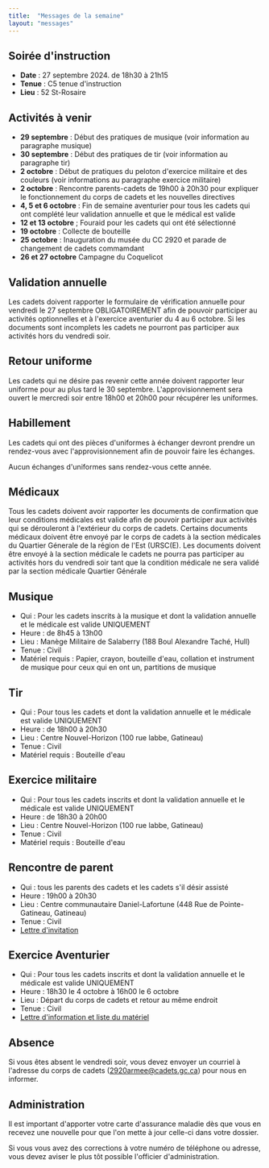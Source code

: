 ```yaml
---
title:  "Messages de la semaine"
layout: "messages"
---
```

 
## Soirée d'instruction  

- **Date** : 27 septembre 2024. de 18h30 à 21h15
- **Tenue** : C5 tenue d'instruction
- **Lieu** : 52 St-Rosaire
 
## Activités à venir

- **29 septembre** : Début des pratiques de musique (voir information au paragraphe musique)
- **30 septembre** : Début des pratiques de tir (voir information au paragraphe tir)
- **2 octobre** : Début de pratiques du peloton d'exercice militaire et des couleurs (voir informations au paragraphe exercice militaire)
- **2 octobre** : Rencontre parents-cadets de 19h00 à 20h30 pour expliquer le fonctionnement du corps de cadets et les nouvelles directives
- **4, 5 et 6 octobre** : Fin de semaine aventurier pour tous les cadets qui ont complété leur validation annuelle et que le médical est valide 
- **12 et 13 octobre** ; Fouraid pour les cadets qui ont été sélectionné
- **19 octobre** : Collecte de bouteille
- **25 octobre** : Inauguration du musée du CC 2920 et parade de changement de cadets commamdant
- **26 et 27 octobre** Campagne du Coquelicot

## Validation annuelle

Les cadets doivent rapporter le formulaire de vérification annuelle pour vendredi le 27 septembre OBLIGATOIREMENT afin de pouvoir participer au activités optionnelles et à l'exercice aventurier du 4 au 6 octobre.
Si les documents sont incomplets les cadets ne pourront pas participer aux activités hors du vendredi soir. 

## Retour uniforme

Les cadets qui ne désire pas revenir cette année doivent rapporter leur uniforme pour au plus tard le 30 septembre.  L'approvisionnement sera ouvert le mercredi soir entre 18h00 et 20h00 pour récupérer les uniformes.

## Habillement

Les cadets qui ont des pièces d'uniformes à échanger devront prendre un rendez-vous avec l'approvisionnement afin de pouvoir faire les échanges.

Aucun échanges d'uniformes sans rendez-vous cette année.

## Médicaux

Tous les cadets doivent avoir rapporter les documents de confirmation que leur conditions médicales est valide afin de pouvoir participer aux activités qui se dérouleront à l'extérieur du corps de cadets. Certains documents médicaux doivent être envoyé par le corps de cadets à la section médicales du Quartier Génerale de la région de l'Est (URSC(E).  Les documents doivent être envoyé à la section médicale le cadets ne pourra pas participer au activités hors du vendredi soir tant que la condition médicale ne sera validé par la section médicale Quartier Générale

## Musique 

- Qui : Pour les cadets inscrits à la musique et dont la validation annuelle et le médicale est valide UNIQUEMENT
- Heure : de 8h45 à 13h00
- Lieu : Manège Militaire de Salaberry (188 Boul Alexandre Taché, Hull) 
- Tenue : Civil
- Matériel requis : Papier, crayon, bouteille d'eau, collation et instrument de musique pour ceux qui en ont un, partitions de musique

## Tir

- Qui : Pour tous les cadets et dont la validation annuelle et le médicale est valide UNIQUEMENT
- Heure : de 18h00 à 20h30
- Lieu : Centre Nouvel-Horizon (100 rue labbe, Gatineau) 
- Tenue : Civil
- Matériel requis : Bouteille d'eau

## Exercice militaire

- Qui : Pour tous les cadets inscrits et dont la validation annuelle et le médicale est valide UNIQUEMENT
- Heure : de 18h30 à 20h00
- Lieu : Centre Nouvel-Horizon (100 rue labbe, Gatineau) 
- Tenue : Civil
- Matériel requis : Bouteille d'eau

## Rencontre de parent

- Qui : tous les parents des cadets et les cadets s'il désir assisté
- Heure : 19h00 à 20h30
- Lieu : Centre communautaire Daniel-Lafortune (448 Rue de Pointe-Gatineau, Gatineau)
- Tenue : Civil
- [Lettre d'invitation](https://drive.google.com/file/d/1Inwj-_iqngMAuosnhDhbX2jJ38eCRxs0/view?usp=sharing)

## Exercice Aventurier

- Qui : Pour tous les cadets inscrits et dont la validation annuelle et le médicale est valide UNIQUEMENT
- Heure : 18h30 le 4 octobre à 16h00 le 6 octobre
- Lieu : Départ du corps de cadets et retour au même endroit
- Tenue : Civil
- [Lettre d'information et liste du matériel](https://drive.google.com/file/d/1MqZHS0uYjU7aKeoeUDn21wnklUXizNFH/view?usp=sharing])


## Absence

Si vous êtes absent le vendredi soir, vous devez envoyer un courriel à l'adresse du corps de cadets (<2920armee@cadets.gc.ca>) pour nous en informer.

## Administration

Il est important d'apporter votre carte d'assurance maladie dès que vous en recevez une nouvelle pour que l'on mette à jour celle-ci dans votre dossier.

Si vous vous avez des corrections à votre numéro de téléphone ou adresse, vous devez aviser le plus tôt possible l'officier d'administration. 

